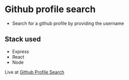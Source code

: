 # Github profile search 
- Search for a github profile by providing the username

## Stack used
- Express
- React
- Node

Live at [Github Profile Search](https://git-fetch-profile.herokuapp.com/)
